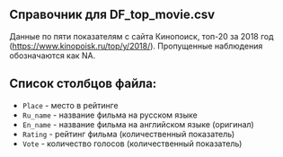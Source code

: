 ## Справочник для **DF_top_movie.csv**

Данные по пяти показателям с сайта Кинопоиск, топ-20 за 2018 год (https://www.kinopoisk.ru/top/y/2018/). Пропущенные наблюдения обозначаются как NA. 

## Список столбцов файла:
* ```Place``` - место в рейтинге
* ```Ru_name``` - название фильма на русском языке
* ```En_name``` - название фильма на английском языке (оригинал)
* ```Rating``` - рейтинг фильма (количественный показатель)
* ```Vote``` - количество голосов (количественный показатель)
